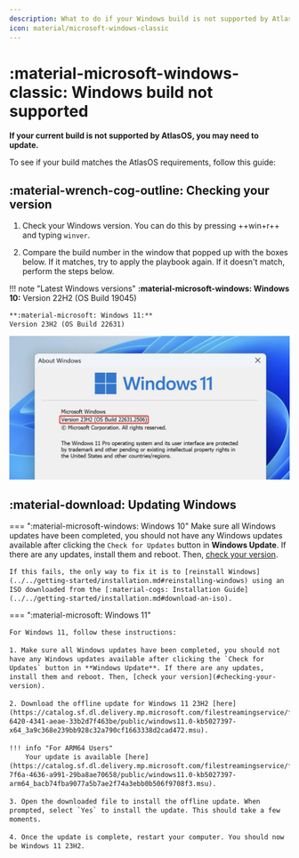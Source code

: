 ```yaml
---
description: What to do if your Windows build is not supported by AtlasOS.
icon: material/microsoft-windows-classic
---
```


# :material-microsoft-windows-classic: Windows build not supported

**If your current build is not supported by AtlasOS, you may need to update.**

To see if your build matches the AtlasOS requirements, follow this guide:

## :material-wrench-cog-outline: Checking your version

1. Check your Windows version. You can do this by pressing ++win+r++ and typing `winver`.

2. Compare the build number in the window that popped up with the boxes below. If it matches, try to apply the playbook again. If it doesn't match, perform the steps below.

!!! note "Latest Windows versions"
    **:material-microsoft-windows: Windows 10:**
    Version 22H2 (OS Build 19045)
    
    **:material-microsoft: Windows 11:**
    Version 23H2 (OS Build 22631)

![winver-11](../../assets/images/winver-11.webp)

## :material-download: Updating Windows

=== ":material-microsoft-windows: Windows 10"
    Make sure all Windows updates have been completed, you should not have any Windows updates available after clicking the `Check for Updates` button in **Windows Update**. If there are any updates, install them and reboot. Then, [check your version](#checking-your-version).

    If this fails, the only way to fix it is to [reinstall Windows](../../getting-started/installation.md#reinstalling-windows) using an ISO downloaded from the [:material-cogs: Installation Guide](../../getting-started/installation.md#download-an-iso).
=== ":material-microsoft: Windows 11"

    For Windows 11, follow these instructions:

    1. Make sure all Windows updates have been completed, you should not have any Windows updates available after clicking the `Check for Updates` button in **Windows Update**. If there are any updates, install them and reboot. Then, [check your version](#checking-your-version).

    2. Download the offline update for Windows 11 23H2 [here](https://catalog.sf.dl.delivery.mp.microsoft.com/filestreamingservice/files/caa3ff4a-6420-4341-aeae-33b2d7f463be/public/windows11.0-kb5027397-x64_3a9c368e239bb928c32a790cf1663338d2cad472.msu).

    !!! info "For ARM64 Users"
        Your update is available [here](https://catalog.sf.dl.delivery.mp.microsoft.com/filestreamingservice/files/c29dd4ea-7f6a-4636-a991-29ba8ae70658/public/windows11.0-kb5027397-arm64_bacb74fba9077a5b7ae2f74a3ebb0b506f9708f3.msu).

    3. Open the downloaded file to install the offline update. When prompted, select `Yes` to install the update. This should take a few moments.

    4. Once the update is complete, restart your computer. You should now be Windows 11 23H2.
